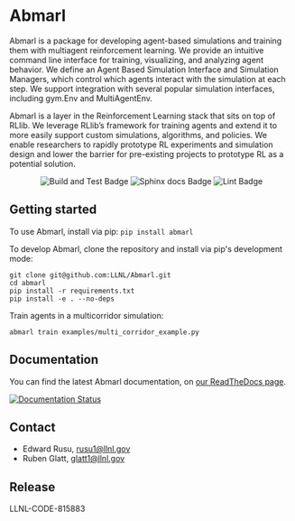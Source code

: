 # Abmarl

Abmarl is a package for developing agent-based simulations and training them with
multiagent reinforcement learning. We provide an intuitive command line interface
for training, visualizing, and analyzing agent behavior. We define an Agent Based
Simulation Interface and Simulation Managers, which control which agents interact
with the simulation at each step. We support integration with several popular simulation
interfaces, including gym.Env and MultiAgentEnv.

Abmarl is a layer in the Reinforcement Learning stack that sits on top of RLlib.
We leverage RLlib’s framework for training agents and extend it to more easily support
custom simulations, algorithms, and policies. We enable researchers to rapidly
prototype RL experiments and simulation design and lower the barrier for pre-existing
projects to prototype RL as a potential solution.

<p align="center">
  <img src="https://github.com/LLNL/Abmarl/actions/workflows/build-and-test.yml/badge.svg" alt="Build and Test Badge" />
  <img src="https://github.com/LLNL/Abmarl/actions/workflows/build-docs.yml/badge.svg" alt="Sphinx docs Badge" />
  <img src="https://github.com/LLNL/Abmarl/actions/workflows/lint.yml/badge.svg" alt="Lint Badge" />
</p>


## Getting started

To use Abmarl, install via pip: `pip install abmarl`

To develop Abmarl, clone the repository and install via pip's development mode:

```
git clone git@github.com:LLNL/Abmarl.git
cd abmarl
pip install -r requirements.txt
pip install -e . --no-deps
```

Train agents in a multicorridor simulation:
```
abmarl train examples/multi_corridor_example.py
```

## Documentation

You can find the latest Abmarl documentation, on
[our ReadTheDocs page](https://abmarl.readthedocs.io/en/latest/index.html).

[![Documentation Status](https://readthedocs.org/projects/abmarl/badge/?version=latest)](https://abmarl.readthedocs.io/en/latest/?badge=latest)


## Contact

* Edward Rusu, rusu1@llnl.gov
* Ruben Glatt, glatt1@llnl.gov

## Release

LLNL-CODE-815883
